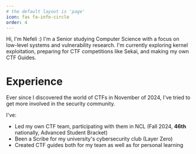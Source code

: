 ```yaml
---
# the default layout is 'page'
icon: fas fa-info-circle
order: 4
---
```

Hi, I'm Nefeli :)
I'm a Senior studying Computer Science with a focus on low-level systems and vulnerability research. 
I'm currently exploring kernel exploitation, preparing for CTF competitions like Sekai, and making my own CTF Guides.

# Experience

Ever since I discovered the world of CTFs in November of 2024, I've tried to get more involved in the security community.

I've:
- Led my own CTF team, participating with them in NCL (Fall 2024, **46th** nationally, Advanced Student Bracket)
- Been a Scribe for my university's cybersecurity club (Layer Zero)
- Created CTF guides both for my team as well as for personal learning


